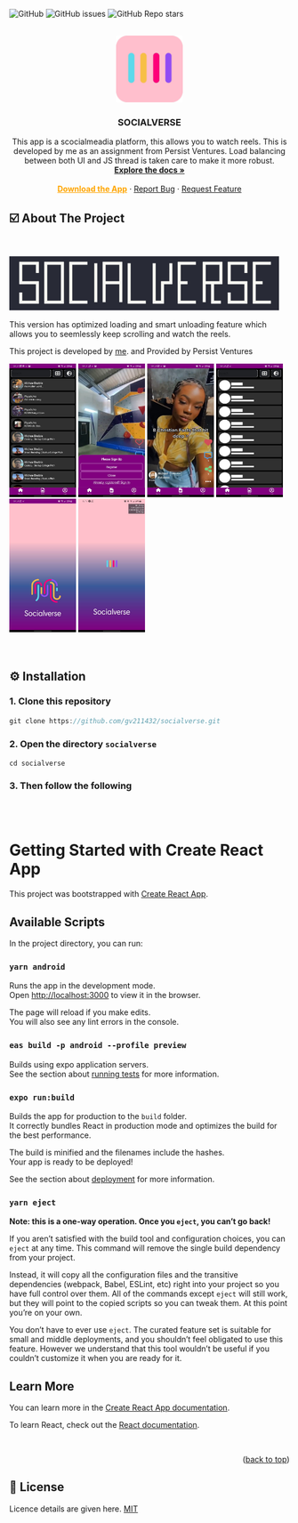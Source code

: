 ![GitHub](https://img.shields.io/github/license/GV211432/socialverse) ![GitHub issues](https://img.shields.io/github/issues-raw/GV211432/socialverse) ![GitHub Repo stars](https://img.shields.io/github/stars/GV211432/socialverse?style=social)

<!-- PROJECT LOGO -->
<br />
<div align="center">
  <a href="https://gauravs-box-office.surge.sh">
    <img src="./assets/icon.png" alt="Logo" width="120" height="120" >
  </a>
  
  <h3 align="center"><b>SOCIALVERSE</b></h3>

  <p align="center">
    This app is a scocialmeadia platform, this allows you to watch reels.
    This is developed by me as an assignment from Persist Ventures. Load balancing
    between both UI and JS thread is taken care to make it more robust.
    <br />
    <a href="#"><strong>Explore the docs »</strong></a>
    <br />
    <br />
    <a href="./build/application-478cbd3a-b3d8-49c3-ab10-375aef79cca8.apk" style="color:orange; font-weight:bold">Download the App</a>
    ·
    <a href="https://github.com/gv211432/socialverse/issues">Report Bug</a>
    ·
    <a href="https://github.com/gv211432/socialverse/issues">Request Feature</a>
  </p>
</div>

<!-- ABOUT THE PROJECT -->

## ☑️ About The Project

<br>

![title](./assets/name.png)
<br>

This version has optimized loading and smart unloading feature which allows you to
seemlessly keep scrolling and watch the reels.

This project is developed by [me](https://github.com/gv211432).
and Provided by Persist Ventures

<div style="display=inline;">

<img src="./assets/1.jpeg" alt="Logo" width="120" height="240" >
<img src="./assets/2.jpeg" alt="Logo" width="120" height="240" >
<img src="./assets/3.jpeg" alt="Logo" width="120" height="240" >
<img src="./assets/4.jpeg" alt="Logo" width="120" height="240" >
<img src="./assets/5.jpeg" alt="Logo" width="120" height="240" >
<img src="./assets/6.jpeg" alt="Logo" width="120" height="240" >
</div>
<br>
<br>

## ⚙️ Installation

### 1. Clone this repository

```js
git clone https://github.com/gv211432/socialverse.git
```

### 2. Open the directory `socialverse`

```
cd socialverse
```

### 3. Then follow the following

<br>
<br>

# Getting Started with Create React App

This project was bootstrapped with [Create React App](https://github.com/facebook/create-react-app).

## Available Scripts

In the project directory, you can run:

### `yarn android`

Runs the app in the development mode.\
Open [http://localhost:3000](http://localhost:3000) to view it in the browser.

The page will reload if you make edits.\
You will also see any lint errors in the console.

### `eas build -p android --profile preview`

Builds using expo application servers.\
See the section about [running tests](https://facebook.github.io/create-react-app/docs/running-tests) for more information.

### `expo run:build`

Builds the app for production to the `build` folder.\
It correctly bundles React in production mode and optimizes the build for the best performance.

The build is minified and the filenames include the hashes.\
Your app is ready to be deployed!

See the section about [deployment](https://facebook.github.io/create-react-app/docs/deployment) for more information.

### `yarn eject`

**Note: this is a one-way operation. Once you `eject`, you can’t go back!**

If you aren’t satisfied with the build tool and configuration choices, you can `eject` at any time. This command will remove the single build dependency from your project.

Instead, it will copy all the configuration files and the transitive dependencies (webpack, Babel, ESLint, etc) right into your project so you have full control over them. All of the commands except `eject` will still work, but they will point to the copied scripts so you can tweak them. At this point you’re on your own.

You don’t have to ever use `eject`. The curated feature set is suitable for small and middle deployments, and you shouldn’t feel obligated to use this feature. However we understand that this tool wouldn’t be useful if you couldn’t customize it when you are ready for it.

## Learn More

You can learn more in the [Create React App documentation](https://facebook.github.io/create-react-app/docs/getting-started).

To learn React, check out the [React documentation](https://reactjs.org/).

<br>

<p align="right">(<a href="#top">back to top</a>)</p>

## 📖 License

Licence details are given here.
[MIT](https://github.com/gv211432/socialverse/blob/main/LICENSE)
